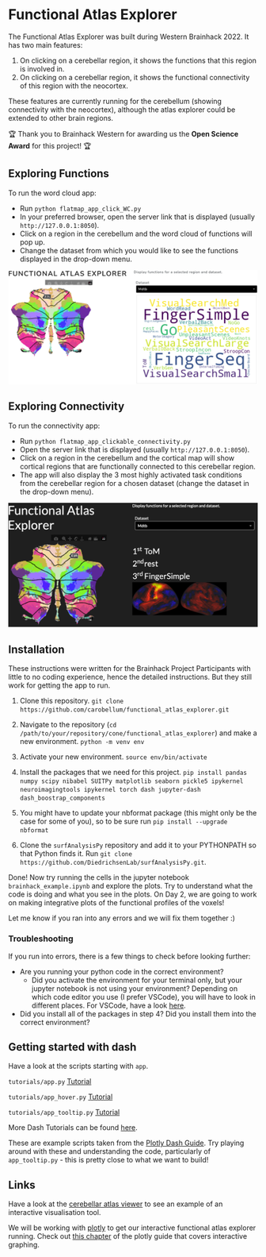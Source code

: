 # Functional Atlas Explorer
The Functional Atlas Explorer was built during Western Brainhack 2022. It has two main features:
1. On clicking on a cerebellar region, it shows the functions that this region is involved in.
2. On clicking on a cerebellar region, it shows the functional connectivity of this region with the neocortex.

These features are currently running for the cerebellum (showing connectivity with the neocortex), although the atlas explorer could be extended to other brain regions.

:trophy: Thank you to Brainhack Western for awarding us the **Open Science Award** for this project!  :trophy:

## Exploring Functions
To run the word cloud app:
- Run ```python flatmap_app_click_WC.py```
- In your preferred browser, open the server link that is displayed (usually ```http://127.0.0.1:8050```).
- Click on a region in the cerebellum and the word cloud of functions will pop up.
- Change the dataset from which you would like to see the functions displayed in the drop-down menu.

![Functional_App](docs/Functional_App.png)

## Exploring Connectivity
To run the connectivity app:
- Run ```python flatmap_app_clickable_connectivity.py```
- Open the server link that is displayed (usually ```http://127.0.0.1:8050```).
- Click on a region in the cerebellum and the cortical map will show cortical regions that are functionally connected to this cerebellar region.
- The app will also display the 3 most highly activated task conditions from the cerebellar region for a chosen dataset (change the dataset in the drop-down menu).

![Connectivity_App](docs/Connectivity_App.png)


## Installation
These instructions were written for the Brainhack Project Participants with little to no coding experience, hence the detailed instructions. But they still work for getting the app to run.

1. Clone this repository.
   ```git clone https://github.com/carobellum/functional_atlas_explorer.git```

2. Navigate to the repository (```cd /path/to/your/repository/cone/functional_atlas_explorer```) and make a new environment.
   ```python -m venv env```

3. Activate your new environment.
   ```source env/bin/activate```

4. Install the packages that we need for this project.
   ```pip install pandas numpy scipy nibabel SUITPy matplotlib seaborn pickle5 ipykernel neuroimagingtools ipykernel torch dash jupyter-dash dash_boostrap_components```

5. You might have to update your nbformat package (this might only be the case for some of you), so to be sure run ```pip install --upgrade nbformat```

6. Clone the ```surfAnalysisPy``` repository and add it to your PYTHONPATH so that Python finds it. Run ```git clone https://github.com/DiedrichsenLab/surfAnalysisPy.git```.

Done! Now try running the cells in the jupyter notebook ```brainhack_example.ipynb``` and explore the plots. Try to understand what the code is doing and what you see in the plots. On Day 2, we are going to work on making integrative plots of the functional profiles of the voxels!

Let me know if you ran into any errors and we will fix them together :)

### Troubleshooting
If you run into errors, there is a few things to check before looking further:
- Are you running your python code in the correct environment?
  - Did you activate the environment for your terminal only, but your jupyter notebook is not using your environment? Depending on which code editor you use (I prefer VSCode), you will have to look in different places. For VSCode, have a look [here](https://code.visualstudio.com/docs/datascience/jupyter-notebooks).
- Did you install all of the packages in step 4? Did you install them into the correct environment?

## Getting started with dash

Have a look at the scripts starting with ```app```.

```tutorials/app.py```   [Tutorial](https://dash.plotly.com/layout)

```tutorials/app_hover.py``` [Tutorial](https://dash.plotly.com/interactive-graphing)

```tutorials/app_tooltip.py``` [Tutorial](https://dash.plotly.com/dash-core-components/tooltip?_gl=1*1ljxuab*_ga*Mjk4OTgyNTMuMTY2OTIyNjI0Ng..*_ga_6G7EE0JNSC*MTY2OTg0OTU4MC44LjEuMTY2OTg1MDg1MC4wLjAuMA)

More Dash Tutorials can be found [here](https://medium.com/sfu-cspmp/plotly-dash-story-edbb8c3e151e).

These are example scripts taken from the [Plotly Dash Guide](https://dash.plotly.com/). Try playing around with these and understanding the code, particularly of ```app_tooltip.py``` - this is pretty close to what we want to build!

## Links

Have a look at the [cerebellar atlas viewer](https://www.diedrichsenlab.org/imaging/AtlasViewer/index.htm) to see an example of an interactive visualisation tool.

We will be working with [plotly](https://pypi.org/project/plotly/) to get our interactive functional atlas explorer running.
Check out [this chapter](https://dash.plotly.com/interactive-graphing) of the plotly guide that covers interactive graphing.

